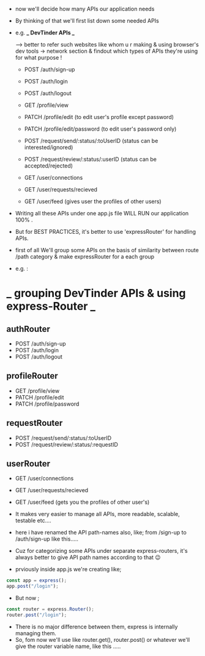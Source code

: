 - now we'll decide how many APIs our application needs
- By thinking of that we'll first list down some needed APIs

- e.g. **_ DevTinder APIs _**

  --> better to refer such websites like whom u r making & using browser's dev tools -> network section & findout which types of APIs they're using for what purpose !

  - POST /auth/sign-up
  - POST /auth/login
  - POST /auth/logout

  - GET /profile/view
  - PATCH /profile/edit (to edit user's profile except password)
  - PATCH /profile/edit/password (to edit user's password only)

  - POST /request/send/:status/:toUserID (status can be interested/ignored)
  - POST /request/review/:status/:userID (status can be accepted/rejected)

  - GET /user/connections
  - GET /user/requests/recieved
  - GET /user/feed (gives user the profiles of other users)

- Writing all these APIs under one app.js file WILL RUN our application 100% .
- But for BEST PRACTICES, it's better to use 'expressRouter' for handling APIs.
- first of all We'll group some APIs on the basis of similarity between route /path category & make expressRouter for a each group

- e.g. :

# **_ grouping DevTinder APIs & using express-Router _**

## **authRouter**

- POST /auth/sign-up
- POST /auth/login
- POST /auth/logout

## **profileRouter**

- GET /profile/view
- PATCH /profile/edit
- PATCH /profile/password

## **requestRouter**

- POST /request/send/:status/:toUserID
- POST /request/review/:status/:requestID

## **userRouter**

- GET /user/connections
- GET /user/requests/recieved
- GET /user/feed (gets you the profiles of other user's)

- It makes very easier to manage all APIs, more readable, scalable, testable etc....
- here i have renamed the API path-names also, like; from /sign-up to /auth/sign-up like this.....
- Cuz for categorizing some APIs under separate express-routers, it's always better to give API path names according to that 😉

- prviously inside app.js we're creating like;

```js
const app = express();
app.post("/login");
```

- But now ;

```js
const router = express.Router();
router.post("/login");
```

- There is no major difference between them, express is internally managing them.
- So, fom now we'll use like router.get(), router.post() or whatever we'll give the router variable name, like this .....
